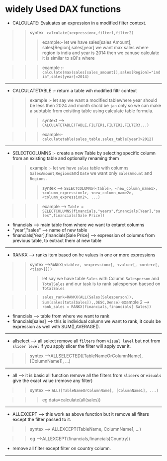 # widely Used DAX functions 

* CALCULATE: Evaluates an expression in a modified filter context.
>> syntex ``` calculate(<expression>,filter1,filter2)```
>>>example:- let we have sales[sales Amount], sales[Region],sales[year]
>>>we want max sales where region is india and year is 2014 then we canuse calculate
>>>it is similar to sQl's where

>>>example :- ```calculate(max(sales[sales_amount]),sales[Region]="india",sales[year]=2014)```

___

* CALCULATETABLE :- return a table wih modified filtr context
>> example :- let say we want a modified tablewhere year should be less then 2024 and month shold be `jan` only so we can make a subtable from exisiting table using calculate table formula.
>>> syntext --> ```CALCULATETABLE(TABLE,FILTER1,FILTER2,FILTER3...)```

>>> example:- ```calculatetable(sales_table,sales_table[year]>2012)```
___

* SELECTCOLUMNS :-  create a new Table by selecting specific column from an existing table and optionally renaming them
>> example :- let we have `sales` table with columns `SalesAmount`,`Regions`and `Date` we want only `SalesAmount` and `Regions`.
>>> syntex --> ```SELECTCOLUMNS(<table>, <new_column_name1>, <column_expression1>, <new_column_name2>, <column_expression2>, ...)```

>>> example --> ```Table = SELECTCOLUMNS(financials,"years",financials[Year],"sales",financials[Sale Price])```

* financials --> main table from where we want to extarct columns
* "year","sales" --> name of new table
* financials[Year],financials[Sale Price] --> expression of columns from previous table, to extract them at new table

___
* RANKX --> ranks item based on he values in one or more expressions
>> syntex -->```RANKX(<table>, <expression>[, <value>[, <order>[, <ties>]]])```
>>> let say we have table `Sales` with Column `Salesperson` and `TotalSales` and our task is to rank salesperson baesed on `TotalSales`

>>> ```sales_rank=RANKX(ALL(Sales[Salesperson]), Sum(sales[totalSales]),,DESC,Dense)```
>>> example 2 --> ```rank_sales = RANKX(financials,financials[ Sales])```
* financials --> table from where we want to rank
* financials[sales] --> this is individual column we want to rank, it couls be expression as well with SUM(),AVERAGE().


___
* allselect --> all select remove all `filters` from `visual level` but not from `slicer level` if you apply slicer the filter will apply over it.
>> syntex -->ALLSELECTED([TableNameOrColumnName], [ColumnName1], ...)

___
* all --> it is basic all function remove all the filters from `slicers` or `visuals` give the exact value (remove any filter)
>> syntex --> ```ALL([TableNameOrColumnName], [ColumnName1], ...)```

>>>eg data=calculate(all(sales))

___
* ALLEXCEPT --> this work as above function but it remove all filters except the filter passed to it.
>>syntex --> ALLEXCEPT(TableName, ColumnName1, ...)

>> eg -->ALLEXCEPT(financials,financials[Country])
* remove all filter except filter on country column.
___ 
